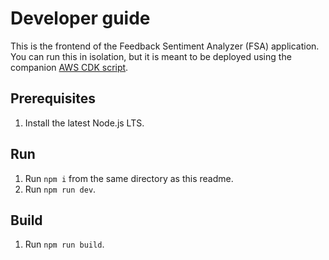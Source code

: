 # Developer guide

This is the frontend of the Feedback Sentiment Analyzer (FSA) application. You can
run this in isolation, but it is meant to be deployed using the companion [AWS CDK script](../cdk/README.md).

## Prerequisites

1. Install the latest Node.js LTS.

## Run

1. Run `npm i` from the same directory as this readme.
1. Run `npm run dev`.

## Build

1. Run `npm run build`.
